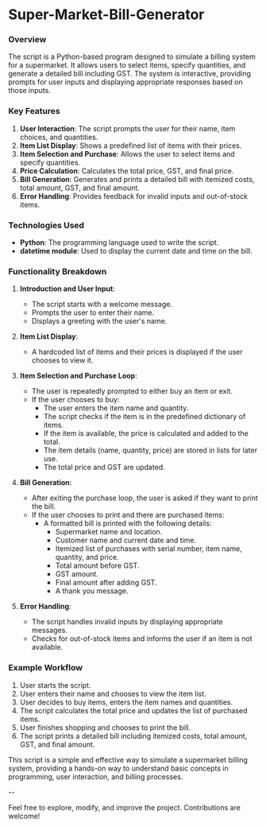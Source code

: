 # Super-Market-Bill-Generator
### Overview
The script is a Python-based program designed to simulate a billing system for a supermarket. It allows users to select items, specify quantities, and generate a detailed bill including GST. The system is interactive, providing prompts for user inputs and displaying appropriate responses based on those inputs.

### Key Features
1. **User Interaction**: The script prompts the user for their name, item choices, and quantities.
2. **Item List Display**: Shows a predefined list of items with their prices.
3. **Item Selection and Purchase**: Allows the user to select items and specify quantities.
4. **Price Calculation**: Calculates the total price, GST, and final price.
5. **Bill Generation**: Generates and prints a detailed bill with itemized costs, total amount, GST, and final amount.
6. **Error Handling**: Provides feedback for invalid inputs and out-of-stock items.

### Technologies Used
- **Python**: The programming language used to write the script.
- **datetime module**: Used to display the current date and time on the bill.

### Functionality Breakdown

1. **Introduction and User Input**:
    - The script starts with a welcome message.
    - Prompts the user to enter their name.
    - Displays a greeting with the user's name.

2. **Item List Display**:
    - A hardcoded list of items and their prices is displayed if the user chooses to view it.

3. **Item Selection and Purchase Loop**:
    - The user is repeatedly prompted to either buy an item or exit.
    - If the user chooses to buy:
        - The user enters the item name and quantity.
        - The script checks if the item is in the predefined dictionary of items.
        - If the item is available, the price is calculated and added to the total.
        - The item details (name, quantity, price) are stored in lists for later use.
        - The total price and GST are updated.

4. **Bill Generation**:
    - After exiting the purchase loop, the user is asked if they want to print the bill.
    - If the user chooses to print and there are purchased items:
        - A formatted bill is printed with the following details:
            - Supermarket name and location.
            - Customer name and current date and time.
            - Itemized list of purchases with serial number, item name, quantity, and price.
            - Total amount before GST.
            - GST amount.
            - Final amount after adding GST.
            - A thank you message.

5. **Error Handling**:
    - The script handles invalid inputs by displaying appropriate messages.
    - Checks for out-of-stock items and informs the user if an item is not available.

### Example Workflow
1. User starts the script.
2. User enters their name and chooses to view the item list.
3. User decides to buy items, enters the item names and quantities.
4. The script calculates the total price and updates the list of purchased items.
5. User finishes shopping and chooses to print the bill.
6. The script prints a detailed bill including itemized costs, total amount, GST, and final amount.

This script is a simple and effective way to simulate a supermarket billing system, providing a hands-on way to understand basic concepts in programming, user interaction, and billing processes.

--

Feel free to explore, modify, and improve the project. Contributions are welcome!
